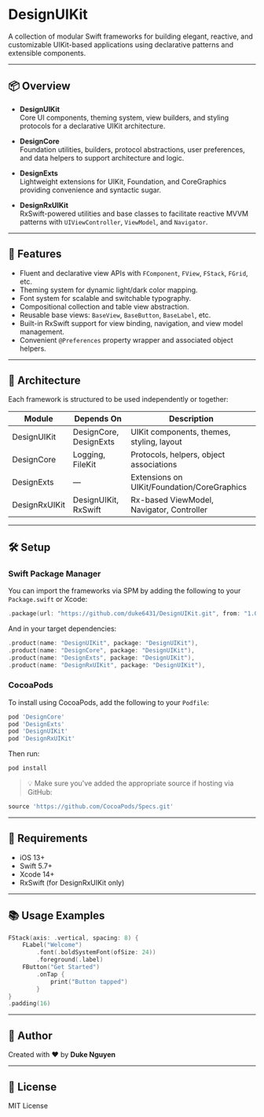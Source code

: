# DesignUIKit

A collection of modular Swift frameworks for building elegant, reactive, and customizable UIKit-based applications using declarative patterns and extensible components.

---

## 📦 Overview

- **DesignUIKit**  
  Core UI components, theming system, view builders, and styling protocols for a declarative UIKit architecture.

- **DesignCore**  
  Foundation utilities, builders, protocol abstractions, user preferences, and data helpers to support architecture and logic.

- **DesignExts**  
  Lightweight extensions for UIKit, Foundation, and CoreGraphics providing convenience and syntactic sugar.

- **DesignRxUIKit**  
  RxSwift-powered utilities and base classes to facilitate reactive MVVM patterns with `UIViewController`, `ViewModel`, and `Navigator`.

---

## 🎯 Features

- Fluent and declarative view APIs with `FComponent`, `FView`, `FStack`, `FGrid`, etc.
- Theming system for dynamic light/dark color mapping.
- Font system for scalable and switchable typography.
- Compositional collection and table view abstraction.
- Reusable base views: `BaseView`, `BaseButton`, `BaseLabel`, etc.
- Built-in RxSwift support for view binding, navigation, and view model management.
- Convenient `@Preferences` property wrapper and associated object helpers.

---

## 🧱 Architecture

Each framework is structured to be used independently or together:

| Module           | Depends On              | Description                                 |
|------------------|--------------------------|---------------------------------------------|
| DesignUIKit      | DesignCore, DesignExts   | UIKit components, themes, styling, layout   |
| DesignCore       | Logging, FileKit         | Protocols, helpers, object associations     |
| DesignExts       | —                        | Extensions on UIKit/Foundation/CoreGraphics |
| DesignRxUIKit    | DesignUIKit, RxSwift     | Rx-based ViewModel, Navigator, Controller   |

---

## 🛠 Setup

### Swift Package Manager

You can import the frameworks via SPM by adding the following to your `Package.swift` or Xcode:

```swift
.package(url: "https://github.com/duke6431/DesignUIKit.git", from: "1.0.0")
```

And in your target dependencies:

```swift
.product(name: "DesignUIKit", package: "DesignUIKit"),
.product(name: "DesignCore", package: "DesignUIKit"),
.product(name: "DesignExts", package: "DesignUIKit"),
.product(name: "DesignRxUIKit", package: "DesignUIKit"),
```

### CocoaPods

To install using CocoaPods, add the following to your `Podfile`:

```ruby
pod 'DesignCore'
pod 'DesignExts'
pod 'DesignUIKit'
pod 'DesignRxUIKit'
```

Then run:

```bash
pod install
```

> 💡 Make sure you've added the appropriate source if hosting via GitHub:
```ruby
source 'https://github.com/CocoaPods/Specs.git'
```

---

## 🧪 Requirements

- iOS 13+
- Swift 5.7+
- Xcode 14+
- RxSwift (for DesignRxUIKit only)

---

## 📚 Usage Examples

```swift
FStack(axis: .vertical, spacing: 8) {
    FLabel("Welcome")
        .font(.boldSystemFont(ofSize: 24))
        .foreground(.label)
    FButton("Get Started")
        .onTap {
            print("Button tapped")
        }
}
.padding(16)
```

---

## 🔧 Author

Created with ❤️ by **Duke Nguyen**

---

## 📄 License

MIT License
